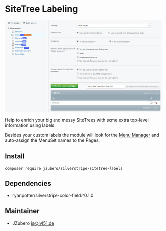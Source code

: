 # SiteTree Labeling
![Example SiteTree Label View](docs/demo-shot1.jpg)

Help to enrich your big and messy SiteTrees with some extra top-level information using labels.

Besides your custom labels the module will look for the [Menu Manager](https://github.com/heyday/silverstripe-menumanager) and auto-assign the MenuSet names to the Pages.

## Install
`composer require jzubero/silverstripe-sitetree-labels`

## Dependencies
- ryanpotter/silverstripe-color-field:^0.1.0

## Maintainer
- JZubero <js@lvl51.de>